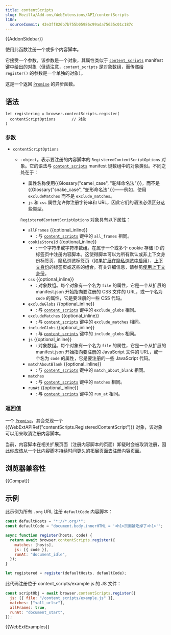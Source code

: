 ```yaml
---
title: contentScripts
slug: Mozilla/Add-ons/WebExtensions/API/contentScripts
l10n:
  sourceCommit: 43e3ff826b7b755b05986c99ada75635c01c187c
---
```


{{AddonSidebar}}

使用此函数注册一个或多个内容脚本。

它接受一个参数，该参数是一个对象，其属性类似于 [`content_scripts`](/zh-CN/docs/Mozilla/Add-ons/WebExtensions/manifest.json/content_scripts) manifest 键中给出的对象（但请注意，`content_scripts` 是对象数组，而传递给 `register()` 的参数是一个单独的对象）。

这是一个返回 [`Promise`](/zh-CN/docs/Web/JavaScript/Reference/Global_Objects/Promise) 的异步函数。

## 语法

```js-nolint
let registering = browser.contentScripts.register(
  contentScriptOptions       // 对象
)
```

### 参数

- `contentScriptOptions`

  - : `object`。表示要注册的内容脚本的 `RegisteredContentScriptOptions` 对象。它的语法与 [`content_scripts`](/zh-CN/docs/Mozilla/Add-ons/WebExtensions/manifest.json/content_scripts) manifest 键数组中的对象类似。不同之处在于：

    - 属性名称使用{{Glossary("camel_case", "驼峰命名法")}}，而不是 {{Glossary("snake_case", "蛇形命名法")}}——例如，使用 `excludeMatches` 而不是 `exclude_matches`。
    - `js` 和 `css` 属性允许你注册字符串和 URL，因此它们的语法必须区分这些类型。

    `RegisteredContentScriptOptions` 对象具有以下属性：

    - `allFrames` {{optional_inline}}
      - : 与 [`content_scripts`](/zh-CN/docs/Mozilla/Add-ons/WebExtensions/manifest.json/content_scripts) 键中的 `all_frames` 相同。
    - `cookieStoreId` {{optional_inline}}
      - : 一个字符串或字符串数组。在属于一个或多个 cookie 存储 ID 的标签页中注册内容脚本。这使得脚本可以为所有默认或非上下文身份标签页、隐私浏览标签页（如果[扩展在隐私浏览中启用](https://support.mozilla.org/zh-CN/kb/extensions-private-browsing)）、[上下文身份](/zh-CN/docs/Mozilla/Add-ons/WebExtensions/Work_with_contextual_identities)的标签页或这些的组合。有关详细信息，请参见[使用上下文身份](/zh-CN/docs/Mozilla/Add-ons/WebExtensions/Work_with_contextual_identities)。
    - `css` {{optional_inline}}
      - : 对象数组。每个对象有一个名为 `file` 的属性，它是一个从扩展的 manifest.json 开始指向要注册的 CSS 文件的 URL，或一个名为 `code` 的属性，它是要注册的一些 CSS 代码。
    - `excludeGlobs` {{optional_inline}}
      - : 与 [`content_scripts`](/zh-CN/docs/Mozilla/Add-ons/WebExtensions/manifest.json/content_scripts) 键中的 `exclude_globs` 相同。
    - `excludeMatches` {{optional_inline}}
      - : 与 [`content_scripts`](/zh-CN/docs/Mozilla/Add-ons/WebExtensions/manifest.json/content_scripts) 键中的 `exclude_matches` 相同。
    - `includeGlobs` {{optional_inline}}
      - : 与 [`content_scripts`](/zh-CN/docs/Mozilla/Add-ons/WebExtensions/manifest.json/content_scripts) 键中的 `include_globs` 相同。
    - `js` {{optional_inline}}
      - : 对象数组。每个对象有一个名为 `file` 的属性，它是一个从扩展的 manifest.json 开始指向要注册的 JavaScript 文件的 URL，或一个名为 `code` 的属性，它是要注册的一些 JavaScript 代码。
    - `matchAboutBlank` {{optional_inline}}
      - : 与 [`content_scripts`](/zh-CN/docs/Mozilla/Add-ons/WebExtensions/manifest.json/content_scripts) 键中的 `match_about_blank` 相同。
    - `matches`
      - : 与 [`content_scripts`](/zh-CN/docs/Mozilla/Add-ons/WebExtensions/manifest.json/content_scripts) 键中的 `matches` 相同。
    - `runAt` {{optional_inline}}
      - : 与 [`content_scripts`](/zh-CN/docs/Mozilla/Add-ons/WebExtensions/manifest.json/content_scripts) 键中的 `run_at` 相同。

### 返回值

一个 [`Promise`](/zh-CN/docs/Web/JavaScript/Reference/Global_Objects/Promise)，其会兑现一个 {{WebExtAPIRef("contentScripts.RegisteredContentScript")}} 对象，该对象可以用来取消注册内容脚本。

当前，内容脚本在相关扩展页面（注册内容脚本的页面）卸载时会被取消注册，因此你应该从一个比内容脚本持续时间更久的拓展页面去注册内容页面。

## 浏览器兼容性

{{Compat}}

## 示例

此示例为所有 `.org` URL 注册 `defaultCode` 内容脚本：

```js
const defaultHosts = "*://*.org/*";
const defaultCode = "document.body.innerHTML = '<h1>页面被吃掉了<h1>'";

async function register(hosts, code) {
  return await browser.contentScripts.register({
    matches: [hosts],
    js: [{ code }],
    runAt: "document_idle",
  });
}

let registered = register(defaultHosts, defaultCode);
```

此代码注册位于 content_scripts/example.js 的 JS 文件：

```js
const scriptObj = await browser.contentScripts.register({
  js: [{ file: "/content_scripts/example.js" }],
  matches: ["<all_urls>"],
  allFrames: true,
  runAt: "document_start",
});
```

{{WebExtExamples}}
